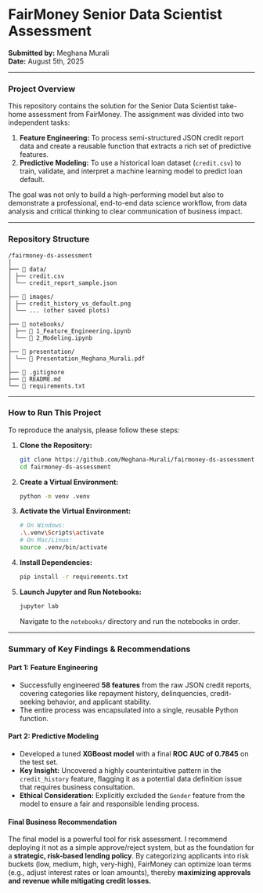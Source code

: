 # FairMoney Senior Data Scientist Assessment

**Submitted by:** Meghana Murali  
**Date:** August 5th, 2025

---

### Project Overview

This repository contains the solution for the Senior Data Scientist take-home assessment from FairMoney. The assignment 
was divided into two independent tasks:

1.  **Feature Engineering:** To process semi-structured JSON credit report data and create a reusable function that extracts a rich set of predictive features.
2.  **Predictive Modeling:** To use a historical loan dataset (`credit.csv`) to train, validate, and interpret a machine learning model to predict loan default.

The goal was not only to build a high-performing model but also to demonstrate a professional, end-to-end data science workflow, from data analysis and critical thinking to clear communication of business impact.

---

### Repository Structure

```
/fairmoney-ds-assessment
│
├── 📂 data/
│ ├── credit.csv
│ └── credit_report_sample.json
│
├── 📂 images/
│ ├── credit_history_vs_default.png
│ └── ... (other saved plots)
│
├── 📂 notebooks/
│ ├── 📜 1_Feature_Engineering.ipynb
│ └── 📜 2_Modeling.ipynb
│
├── 📂 presentation/
│ └── 📄 Presentation_Meghana_Murali.pdf
│
├── 📜 .gitignore
├── 📜 README.md
└── 📜 requirements.txt
```

---

### How to Run This Project

To reproduce the analysis, please follow these steps:

1.  **Clone the Repository:**
    ```bash
    git clone https://github.com/Meghana-Murali/fairmoney-ds-assessment.git
    cd fairmoney-ds-assessment
    ```

2.  **Create a Virtual Environment:**
    ```bash
    python -m venv .venv
    ```
    
3. **Activate the Virtual Environment:**
    ```bash
    # On Windows: 
    .\.venv\Scripts\activate
    # On Mac/Linux: 
    source .venv/bin/activate
    ```
   
4. **Install Dependencies:**
    ```bash
    pip install -r requirements.txt
    ```

5.  **Launch Jupyter and Run Notebooks:**
    ```bash
    jupyter lab
    ```
    Navigate to the `notebooks/` directory and run the notebooks in order.

---

### Summary of Key Findings & Recommendations

#### **Part 1: Feature Engineering**
*   Successfully engineered **58 features** from the raw JSON credit reports, covering categories like repayment history, delinquencies, credit-seeking behavior, and applicant stability.
*   The entire process was encapsulated into a single, reusable Python function.

#### **Part 2: Predictive Modeling**
*   Developed a tuned **XGBoost model** with a final **ROC AUC of 0.7845** on the test set.
*   **Key Insight:** Uncovered a highly counterintuitive pattern in the `credit_history` feature, flagging it as a potential data definition issue that requires business consultation.
*   **Ethical Consideration:** Explicitly excluded the `Gender` feature from the model to ensure a fair and responsible lending process.

#### **Final Business Recommendation**
The final model is a powerful tool for risk assessment. I recommend deploying it not as a simple approve/reject system, but as the foundation for a **strategic, risk-based lending policy**. By categorizing applicants into risk buckets (low, medium, high, very-high), FairMoney can optimize loan terms (e.g., adjust interest rates or loan amounts), thereby **maximizing approvals and revenue while mitigating credit losses.**


 
